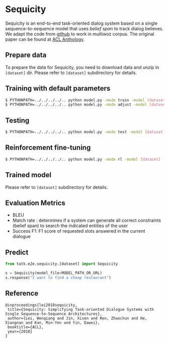 # Sequicity

Sequicity is an end-to-end task-oriented dialog system based on a single sequence-to-sequence model that uses *belief span* to track dialog believes. We adapt the code from [github](https://github.com/WING-NUS/sequicity) to work in multiwoz corpus. The original paper can be found at [ACL Anthology](https://aclweb.org/anthology/papers/P/P18/P18-1133).

## Prepare data

To prepare the data for Sequicity, you need to download data and unzip in `[dataset]` dir. Please refer to `[dataset]` subdirectory for details.

## Training with default parameters

```bash
$ PYTHONPATH=../../../../.. python model.py -mode train -model [dataset] -cfg [dataset]/configs/[dataset].json
$ PYTHONPATH=../../../../.. python model.py -mode adjust -model [dataset] -cfg [dataset]/configs/[dataset].json
```

## Testing

```bash
$ PYTHONPATH=../../../../.. python model.py -mode test -model [dataset] -cfg [dataset]/configs/[dataset].json
```

## Reinforcement fine-tuning

```bash
$ PYTHONPATH=../../../../.. python model.py -mode rl -model [dataset] -cfg [dataset]/configs/[dataset].json
```

## Trained model

Please refer to `[dataset]` subdirectory for details.

## Evaluation Metrics

- BLEU
- Match rate : determines if a system can generate all correct constraints (belief span) to search the indicated entities of the user
- Success F1: F1 score of requested slots answered in the current dialogue

## Predict

```python
from tatk.e2e.sequicity.[dataset] import Sequicity

s = Sequicity(model_file=MODEL_PATH_OR_URL)
s.response("I want to find a cheap restaurant")
```

## Reference

   ```
@inproceedings{lei2018sequicity,
	title={Sequicity: Simplifying Task-oriented Dialogue Systems with Single Sequence-to-Sequence Architectures},
	author={Lei, Wenqiang and Jin, Xisen and Ren, Zhaochun and He, Xiangnan and Kan, Min-Yen and Yin, Dawei},
	booktitle={ACL},
	year={2018}
}
   ```